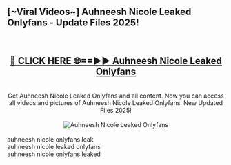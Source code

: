 <h2>[~Viral Videos~] Auhneesh Nicole Leaked Onlyfans - Update Files 2025!</h2>
<br>
<div align="center">
<h2><a href="https://betterlinks.top/A2PfLJ" rel="nofollow">🔴 CLICK HERE 🌐==►► Auhneesh Nicole Leaked Onlyfans</a></h2>
<br>
Get Auhneesh Nicole Leaked Onlyfans and all content. Now you can access all videos and pictures of Auhneesh Nicole Leaked Onlyfans. New Updated Files 2025!
<br>
<br>
<a href="https://betterlinks.top/A2PfLJ" rel="nofollow" data-target="animated-image.originalLink"><img src="https://i.ibb.co.com/WyWwxjT/player-gif2.gif" alt="Auhneesh Nicole Leaked Onlyfans" style="max-width: 100%; display: inline-block;" data-target="animated-image.originalImage"></a>
</div>
<br>
auhneesh nicole onlyfans leak<br>
auhneesh nicole leaked onlyfans<br>
auhneesh nicole onlyfans leaked